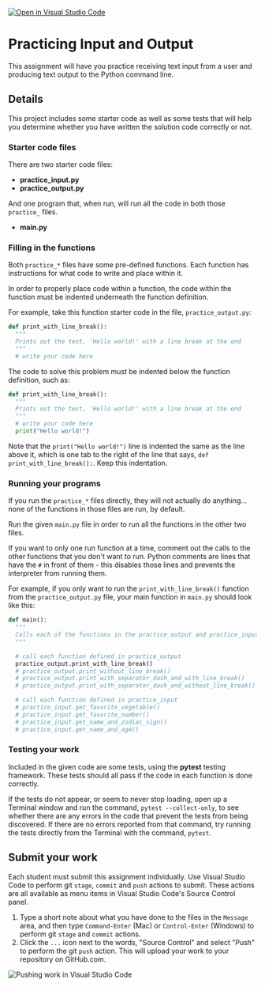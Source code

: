 [![Open in Visual Studio Code](https://classroom.github.com/assets/open-in-vscode-718a45dd9cf7e7f842a935f5ebbe5719a5e09af4491e668f4dbf3b35d5cca122.svg)](https://classroom.github.com/online_ide?assignment_repo_id=15167304&assignment_repo_type=AssignmentRepo)
# Practicing Input and Output

This assignment will have you practice receiving text input from a user and producing text output to the Python command line.

## Details

This project includes some starter code as well as some tests that will help you determine whether you have written the solution code correctly or not.

### Starter code files

There are two starter code files:

- **practice_input.py**
- **practice_output.py**

And one program that, when run, will run all the code in both those `practice_` files.

- **main.py**

### Filling in the functions

Both `practice_*` files have some pre-defined functions. Each function has instructions for what code to write and place within it.

In order to properly place code within a function, the code within the function must be indented underneath the function definition.

For example, take this function starter code in the file, `practice_output.py`:

```python
def print_with_line_break():
  """
  Prints out the text, 'Hello world!' with a line break at the end
  """
  # write your code here
```

The code to solve this problem must be indented below the function definition, such as:

```python
def print_with_line_break():
  """
  Prints out the text, 'Hello world!' with a line break at the end
  """
  # write your code here
  print("Hello world!")
```

Note that the `print("Hello world!")` line is indented the same as the line above it, which is one tab to the right of the line that says, `def print_with_line_break():`. Keep this indentation.

### Running your programs

If you run the `practice_*` files directly, they will not actually do anything... none of the functions in those files are run, by default.

Run the given `main.py` file in order to run all the functions in the other two files.

If you want to only one run function at a time, comment out the calls to the other functions that you don't want to run. Python comments are lines that have the `#` in front of them - this disables those lines and prevents the interpreter from running them.

For example, if you only want to run the `print_with_line_break()` function from the `practice_output.py` file, your main function in `main.py` should look like this:

```python
def main():
  """
  Calls each of the functions in the practice_output and practice_input files
  """

  # call each function defined in practice_output
  practice_output.print_with_line_break()
  # practice_output.print_without_line_break()
  # practice_output.print_with_separator_dash_and_with_line_break()
  # practice_output.print_with_separator_dash_and_without_line_break()

  # call each function defined in practice_input
  # practice_input.get_favorite_vegetable()
  # practice_input.get_favorite_number()
  # practice_input.get_name_and_zodiac_sign()
  # practice_input.get_name_and_age()
```

### Testing your work

Included in the given code are some tests, using the **pytest** testing framework. These tests should all pass if the code in each function is done correctly.

If the tests do not appear, or seem to never stop loading, open up a Terminal window and run the command, `pytest --collect-only`, to see whether there are any errors in the code that prevent the tests from being discovered. If there are no errors reported from that command, try running the tests directly from the Terminal with the command, `pytest`.

## Submit your work

Each student must submit this assignment individually. Use Visual Studio Code to perform git `stage`, `commit` and `push` actions to submit. These actions are all available as menu items in Visual Studio Code's Source Control panel.

1. Type a short note about what you have done to the files in the `Message` area, and then type `Command-Enter` (Mac) or `Control-Enter` (Windows) to perform git `stage` and `commit` actions.
1. Click the `...` icon next to the words, "Source Control" and select "Push" to perform the git `push` action. This will upload your work to your repository on GitHub.com.

![Pushing work in Visual Studio Code](./images/vscode_stage_commit_push.png)
